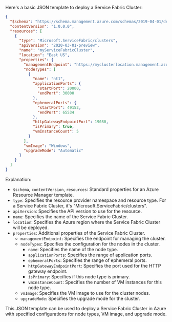 Here's a basic JSON template to deploy a Service Fabric Cluster:

```json
{
  "$schema": "https://schema.management.azure.com/schemas/2019-04-01/deploymentTemplate.json#",
  "contentVersion": "1.0.0.0",
  "resources": [
    {
      "type": "Microsoft.ServiceFabric/clusters",
      "apiVersion": "2020-03-01-preview",
      "name": "myServiceFabricCluster",
      "location": "East US",
      "properties": {
        "managementEndpoint": "https://myclusterlocation.management.azure.com:19080",
        "nodeTypes": [
          {
            "name": "nt1",
            "applicationPorts": {
              "startPort": 20000,
              "endPort": 30000
            },
            "ephemeralPorts": {
              "startPort": 49152,
              "endPort": 65534
            },
            "httpGatewayEndpointPort": 19080,
            "isPrimary": true,
            "vmInstanceCount": 5
          }
        ],
        "vmImage": "Windows",
        "upgradeMode": "Automatic"
      }
    }
  ]
}
```

Explanation:
- `$schema`, `contentVersion`, `resources`: Standard properties for an Azure Resource Manager template.
- `type`: Specifies the resource provider namespace and resource type. For a Service Fabric Cluster, it's "Microsoft.ServiceFabric/clusters".
- `apiVersion`: Specifies the API version to use for the resource.
- `name`: Specifies the name of the Service Fabric Cluster.
- `location`: Specifies the Azure region where the Service Fabric Cluster will be deployed.
- `properties`: Additional properties of the Service Fabric Cluster.
  - `managementEndpoint`: Specifies the endpoint for managing the cluster.
  - `nodeTypes`: Specifies the configuration for the nodes in the cluster.
    - `name`: Specifies the name of the node type.
    - `applicationPorts`: Specifies the range of application ports.
    - `ephemeralPorts`: Specifies the range of ephemeral ports.
    - `httpGatewayEndpointPort`: Specifies the port used for the HTTP gateway endpoint.
    - `isPrimary`: Specifies if this node type is primary.
    - `vmInstanceCount`: Specifies the number of VM instances for this node type.
  - `vmImage`: Specifies the VM image to use for the cluster nodes.
  - `upgradeMode`: Specifies the upgrade mode for the cluster.

This JSON template can be used to deploy a Service Fabric Cluster in Azure with specified configurations for node types, VM image, and upgrade mode.
